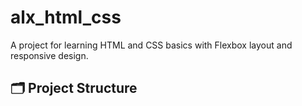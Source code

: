 # alx_html_css

A project for learning HTML and CSS basics with Flexbox layout and responsive design.

## 🗂️ Project Structure